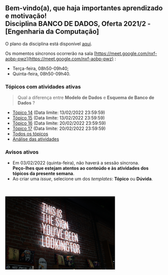 ## Bem-vindo(a), que haja importantes aprendizado e motivação!<br> Disciplina **BANCO DE DADOS**, Oferta 2021/2 - [Engenharia da Computação]

O plano da disciplina está disponível [aqui](./media/bd-2021-2-bec-plano.pdf).<br>

Os momentos síncronos ocorrerão na sala [https://meet.google.com/nxf-aobp-pwz](https://meet.google.com/nxf-aobp-pwz) :
- Terça-feira, 08h50-09h40;
- Quinta-feira, 08h50-09h40.

### Tópicos com atividades ativas

> Qual a diferença entre **Modelo de Dados** e **Esquema de Banco de Dados** ?

- [Tópico 14](./topicos/topico-14.md) (Data limite: 13/02/2022 23:59:59)<br>
- [Tópico 15](./topicos/topico-15.md) (Data limite: 13/02/2022 23:59:59)<br>
- [Tópico 16](./topicos/topico-16.md) (Data limite: 20/02/2022 23:59:59)<br>
- [Tópico 17](./topicos/topico-17.md) (Data limite: 20/02/2022 23:59:59)<br>
- [Todos os tópicos](./topicos/topicos.md)<br>
- [Análise das atividades](./media/bd-2021-2-bec-resumo-analise.pdf)<br>

### Avisos ativos

- Em 03/02/2022 (quinta-feira), não haverá a sessão síncrona.<br>**Peço-lhes que estejam atentos ao conteúdo e às atividades dos tópicos da presente semana**.
- Ao criar uma *issue*, selecione um dos *templates*: **Tópico** ou **Dúvida**.
<br>
<br>
<img src="./media/austin-chan-ukzHlkoz1IE-unsplash.jpg" width="350">

